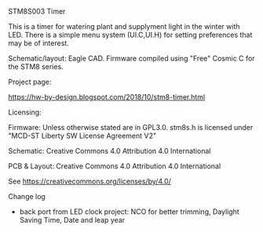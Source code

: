STM8S003 Timer

This is a timer for watering plant and supplyment light in the winter with LED.
There is a simple menu system (UI.C,UI.H) for setting preferences that may be of interest.

Schematic/layout: Eagle CAD. Firmware compiled using "Free" Cosmic C for the STM8 series.

Project page:

https://hw-by-design.blogspot.com/2018/10/stm8-timer.html

Licensing:

Firmware: Unless otherwise stated are in GPL3.0. stm8s.h is licensed under "MCD-ST Liberty SW License Agreement V2"

Schematic: Creative Commons 4.0 Attribution 4.0 International

PCB & Layout: Creative Commons 4.0 Attribution 4.0 International

See https://creativecommons.org/licenses/by/4.0/

Change log
- back port from LED clock project: NCO for better trimming, Daylight Saving Time, Date and leap year
